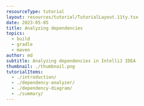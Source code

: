 ```yaml
---
resourceType: tutorial
layout: resources/tutorial/TutorialLayout.11ty.tsx
date: 2023-05-05
title: Analyzing dependencies
topics:
  - build
  - gradle
  - maven
author: md
subtitle: Analyzing dependencies in IntelliJ IDEA
thumbnail: ./thumbnail.png
tutorialItems:
  - ./introduction/
  - ./dependency-analyzer/
  - ./dependency-diagram/
  - ./summary/
---
```



